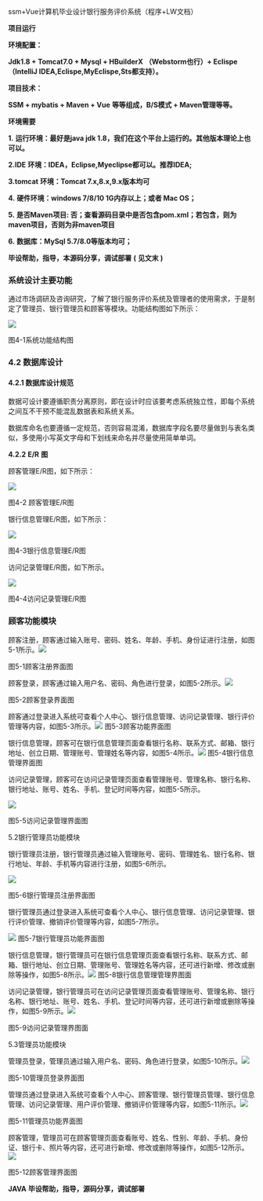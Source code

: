 ssm+Vue计算机毕业设计银行服务评价系统（程序+LW文档）

**项目运行**

**环境配置：**

**Jdk1.8 + Tomcat7.0 + Mysql + HBuilderX** **（Webstorm也行）+ Eclispe（IntelliJ
IDEA,Eclispe,MyEclispe,Sts都支持）。**

**项目技术：**

**SSM + mybatis + Maven + Vue** **等等组成，B/S模式 + Maven管理等等。**

**环境需要**

**1.** **运行环境：最好是java jdk 1.8，我们在这个平台上运行的。其他版本理论上也可以。**

**2.IDE** **环境：IDEA，Eclipse,Myeclipse都可以。推荐IDEA;**

**3.tomcat** **环境：Tomcat 7.x,8.x,9.x版本均可**

**4.** **硬件环境：windows 7/8/10 1G内存以上；或者 Mac OS；**

**5.** **是否Maven项目: 否；查看源码目录中是否包含pom.xml；若包含，则为maven项目，否则为非maven项目**

**6.** **数据库：MySql 5.7/8.0等版本均可；**

**毕设帮助，指导，本源码分享，调试部署** **(** **见文末** **)**

### 系统设计主要功能

通过市场调研及咨询研究，了解了银行服务评价系统及管理者的使用需求，于是制定了管理员、银行管理员和顾客等模块。功能结构图如下所示：

![](./res/0c0d004975594fcd9e1cf984e1f6f5cd.png)

图4-1系统功能结构图

### 4.2 数据库设计

#### 4.2.1 数据库设计规范

数据可设计要遵循职责分离原则，即在设计时应该要考虑系统独立性，即每个系统之间互不干预不能混乱数据表和系统关系。

数据库命名也要遵循一定规范，否则容易混淆，数据库字段名要尽量做到与表名类似，多使用小写英文字母和下划线来命名并尽量使用简单单词。

**4.2.2** **E/R** **图**

顾客管理E/R图，如下所示：

![](./res/f628b8721c374c80a9b1f5ce298985b0.png)

图4-2 顾客管理E/R图

银行信息管理E/R图，如下所示：

![](./res/c8caff87f95c4db0b90951ecff8d5b28.png)

图4-3银行信息管理E/R图

访问记录管理E/R图，如下所示。

![](./res/7ef0de993a3a40d1b92a305e1ca50a4d.png)

图4-4访问记录管理E/R图

### 顾客功能模块

顾客注册，顾客通过输入账号、密码、姓名、年龄、手机、身份证进行注册，如图5-1所示。![](./res/8fdbd7b0cbe94ce19284ad271f3c5e2c.png)

图5-1顾客注册界面图

顾客登录，顾客通过输入用户名、密码、角色进行登录，如图5-2所示。![](./res/60e20dcb8fd4485aa1110a87db8c8ebe.png)

图5-2顾客登录界面图

顾客通过登录进入系统可查看个人中心、银行信息管理、访问记录管理、银行评价管理等内容，如图5-3所示。![](./res/7d5bee7539b9493fb9fa85addef05311.png)
图5-3顾客功能界面图

银行信息管理，顾客可在银行信息管理页面查看银行名称、联系方式、邮箱、银行地址、创立日期、管理账号、管理姓名等内容，如图5-4所示。![](./res/d91bf934ad644e55a66002c4bda9468e.png)
图5-4银行信息管理界面图

访问记录管理，顾客可在访问记录管理页面查看管理账号、管理名称、银行名称、银行地址、账号、姓名、手机、登记时间等内容，如图5-5所示。

![](./res/4a214b2ff4f34ef6b9083caed80091f9.png)

图5-5访问记录管理界面图

5.2银行管理员功能模块

银行管理员注册，银行管理员通过输入管理账号、密码、管理姓名、银行名称、银行地址、年龄、手机等内容进行注册，如图5-6所示。

![](./res/3951c125ca5f4a2086b7534b6b658dd9.png)

图5-6银行管理员注册界面图

银行管理员通过登录进入系统可查看个人中心、银行信息管理、访问记录管理、银行评价管理、撤销评价管理等内容，如图5-7所示。

![](./res/c1a6469c7cb24386af03a54201eb8e20.png) 图5-7银行管理员功能界面图

银行信息管理，银行管理员可在银行信息管理页面查看银行名称、联系方式、邮箱、银行地址、创立日期、管理账号、管理姓名等内容，还可进行新增、修改或删除等操作，如图5-8所示。![](./res/3f62a4234a0c4870bc21ccabebf02a3a.png)
图5-8银行信息管理管理界图面

访问记录管理，银行管理员可在访问记录管理页面查看管理账号、管理名称、银行名称、银行地址、账号、姓名、手机、登记时间等内容，还可进行新增或删除等操作，如图5-9所示。![](./res/40a4978f49034b25a5bb6f0ed8c31b28.png)

图5-9访问记录管理界图面

5.3管理员功能模块

管理员登录，管理员通过输入用户名、密码、角色进行登录，如图5-10所示。![](./res/35836dbed2054aaaa16e727b378f77bf.png)

图5-10管理员登录界面图

管理员通过登录进入系统可查看个人中心、顾客管理、银行管理员管理、银行信息管理、访问记录管理、用户评价管理、撤销评价管理等内容，如图5-11所示。![](./res/dd579afc4e034c058c96bcd2f51e6075.png)

图5-11管理员功能界面图

顾客管理，管理员可在顾客管理页面查看账号、姓名、性别、年龄、手机、身份证、银行卡、照片等内容，还可进行新增、修改或删除等操作，如图5-12所示。![](./res/ab0fbbdf93ac4716a67ff81f0a236080.png)

图5-12顾客管理界面图

**JAVA** **毕设帮助，指导，源码分享，调试部署**

